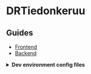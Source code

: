 # DRTiedonkeruu

## Guides

- [Frontend](frontend/README.md)
- [Backend](serverless/README.md)

<details>
  <summary><strong>Dev environment config files</strong></summary>

### Project

`.vscode/extensions.json`:

- recommends the prettier vscode extension
- recommends the eslint vscode extension

`.vscode/settings.json`:

- sets prettier as vscode default formatter
- makes formatting automatic on save
- makes ESLint's auto-fix run on save
- makes ESLint errors appear as warnings to make it easier to distinguish them from typescript errors
- ensures that the typescript version of the project is used instead of a local installation

### Frontend

`frontend/.eslintrc.json`:

- defines linting rules and configuration

`frontend/.prettierignore`:

- defines file matching patterns to ignore when formatting

`frontend/.prettierrc.json`:

- defines formatting rules:
  - tabs as indentation
  - no semicolons
  - strings in single quotes
  - single quotes in JSX elements
  - no parentheses around a single argument in an arrow function
  - line width max 100 characters
  - end of line sequence is CRLF

`frontend/tsconfig.json`:

- defines typescript configuration
</details>
